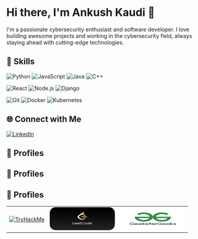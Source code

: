 # Hi there, I'm Ankush Kaudi 👋

I'm a passionate cybersecurity enthusiast and software developer. I love building awesome projects and working in the cybersecurity field, always staying ahead with cutting-edge technologies.

## 🚀 Skills

![Python](https://img.shields.io/badge/Python-3776AB?style=for-the-badge&logo=python&logoColor=white)
![JavaScript](https://img.shields.io/badge/JavaScript-F7DF1E?style=for-the-badge&logo=javascript&logoColor=black)
![Java](https://img.shields.io/badge/Java-007396?style=for-the-badge&logo=java&logoColor=white)
![C++](https://img.shields.io/badge/C++-00599C?style=for-the-badge&logo=c%2B%2B&logoColor=white)

![React](https://img.shields.io/badge/React-20232A?style=for-the-badge&logo=react&logoColor=61DAFB)
![Node.js](https://img.shields.io/badge/Node.js-339933?style=for-the-badge&logo=nodedotjs&logoColor=white)
![Django](https://img.shields.io/badge/Django-092E20?style=for-the-badge&logo=django&logoColor=white)

![Git](https://img.shields.io/badge/Git-F05032?style=for-the-badge&logo=git&logoColor=white)
![Docker](https://img.shields.io/badge/Docker-2496ED?style=for-the-badge&logo=docker&logoColor=white)
![Kubernetes](https://img.shields.io/badge/Kubernetes-326CE5?style=for-the-badge&logo=kubernetes&logoColor=white)

## 🌐 Connect with Me

[![LinkedIn](https://img.shields.io/badge/LinkedIn-0077B5?style=for-the-badge&logo=linkedin&logoColor=white)](https://www.linkedin.com/in/ankushkaudi)

## 👤 Profiles

## 👤 Profiles

## 👤 Profiles

<table style="border-collapse: collapse; border: none;">
  <tr style="border: none;">
    <td style="border: none;">
      <a href="https://tryhackme.com/p/ankushkaudi">
        <img src="https://tryhackme-badges.s3.amazonaws.com/ankushkaudi.png" alt="TryHackMe" width="200" height="60">
      </a>
    </td>
    <td style="border: none;">
      <a href="https://leetcode.com/u/itsbunny_07">
        <img src="https://github.com/ankushkaudi12/ankushkaudi12/blob/main/Logos/LeetCode.png" alt="LeetCode" width="170" height="60" style="border-radius: 15px;">
      </a>
    </td>
    <td style="border: none;">
      <a href="https://www.geeksforgeeks.org/user/itsbunny_07/">
        <img src="https://github.com/ankushkaudi12/ankushkaudi12/blob/main/Logos/GeeksForGeeks.jpeg" alt="LeetCode" width="170" height="60" style="border-radius: 15px;">
      </a>
    </td>
  </tr>
</table>


